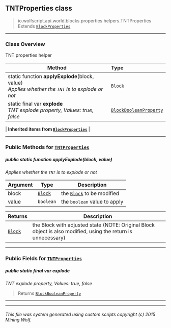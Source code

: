 ## TNTProperties __class__

>io.wolfscript.api.world.blocks.properties.helpers.TNTProperties
>Extends [`BlockProperties`](BlockProperties.md)

---

### Class Overview

TNT properties helper

Method | Type   
--- | :--- 
static function __applyExplode__(block, value) <br> _Applies whether the `TNT` is to explode or not_ | [`Block`](../../Block.md)
static final var __explode__ <br> _TNT explode property, Values: true, false_ | [`BlockBooleanProperty`](../BlockBooleanProperty.md)
 |
__Inherited items from [`BlockProperties`](BlockProperties.md)__ |





---


### Public Methods for [`TNTProperties`](TNTProperties.md)

##### <a id='applyexplode'></a>public static function __applyExplode__(block, value)

_Applies whether the `TNT` is to explode or not_

Argument | Type | Description  
--- | --- | --- 
block | [`Block`](../../Block.md) | the [`Block`](../../Block.md) to be modified
value | `boolean` | the `boolean` value to apply

Returns | Description
--- | --- 
[`Block`](../../Block.md) | the Block with adjusted state (NOTE: Original Block object is also modified, using the return is unnecessary)


---

### Public Fields for [`TNTProperties`](TNTProperties.md)

##### <a id='explode'></a>public static final var __explode__

_TNT explode property, Values: true, false_

>Returns
>  [`BlockBooleanProperty`](../BlockBooleanProperty.md)

---


---


###### This file was system generated using custom scripts copyright (c) 2015 Mining Wolf.
	

